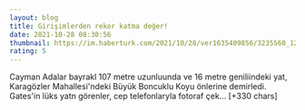 ```yaml
--- 
layout: blog
title: Girişimlerden rekor katma değer!
date: 2021-10-28 08:30:56
thumbnail: https://im.haberturk.com/2021/10/28/ver1635409856/3235560_1200x627.jpg
rating: 5
---
```

Cayman Adalar bayrakl 107 metre uzunluunda ve 16 metre geniliindeki yat, Karagözler Mahallesi'ndeki Büyük Boncuklu Koyu önlerine demirledi.
Gates'in lüks yatn görenler, cep telefonlaryla fotoraf çek… [+330 chars]
